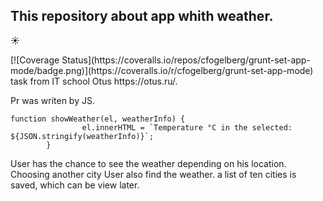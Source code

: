 <h2>This repository about app whith weather.</h2><p>&#9728;</p>
[![Coverage Status](https://coveralls.io/repos/cfogelberg/grunt-set-app-mode/badge.png)](https://coveralls.io/r/cfogelberg/grunt-set-app-mode)
task from IT school Otus https://otus.ru/.

Pr was writen by JS.

<pre><code>function showWeather(el, weatherInfo) {
                el.innerHTML = `Temperature °C in the selected: ${JSON.stringify(weatherInfo)}`;
        }</code></pre>

User has the chance to see the weather depending on his location. Choosing another city User also find the weather.
a list of ten cities is saved, which can be view later.
